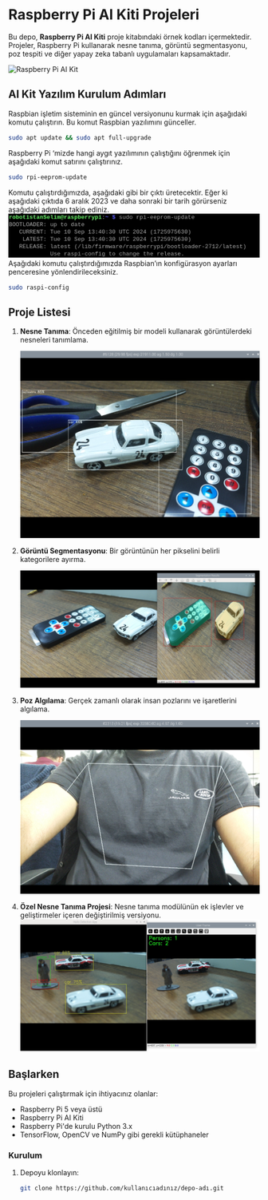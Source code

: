 # Raspberry Pi AI Kiti Projeleri

Bu depo, **Raspberry Pi AI Kiti** proje kitabındaki örnek kodları içermektedir. Projeler, Raspberry Pi kullanarak nesne tanıma, görüntü segmentasyonu, poz tespiti ve diğer yapay zeka tabanlı uygulamaları kapsamaktadır.

![Raspberry Pi AI Kit](https://www.raspberrypi.com/documentation/accessories/images/ai-kit.jpg?hash=b707e971611c4b204c24f05e938bcf7d)
## AI Kit Yazılım Kurulum Adımları
Raspbian işletim sisteminin en güncel versiyonunu kurmak için aşağıdaki komutu çalıştırın. Bu komut Raspbian yazılımını günceller.

```bash
sudo apt update && sudo apt full-upgrade
```
Raspberry Pi ‘mizde hangi aygıt yazılımının çalıştığını öğrenmek için aşağıdaki komut satırını çalıştırınız. 
```bash
sudo rpi-eeprom-update
```
Komutu çalıştırdığımızda, aşağıdaki gibi bir çıktı üretecektir. Eğer ki aşağıdaki çıktıda 6 aralık 2023 ve daha sonraki bir tarih görürseniz aşağıdaki adımları takip ediniz. 
![Çıktı01](https://github.com/Robotistan/Raspberry-Pi-AI-Kit-Project-Book/blob/main/images/aiKit-01.png?raw=true)
Aşağıdaki komutu çalıştırdığımızda Raspbian’ın konfigürasyon ayarları penceresine yönlendirileceksiniz. 
```bash
sudo raspi-config
```
## Proje Listesi

1. **Nesne Tanıma**: Önceden eğitilmiş bir modeli kullanarak görüntülerdeki nesneleri tanımlama.
   
   ![Nesne Tanıma Örneği](https://github.com/Robotistan/Raspberry-Pi-AI-Kit-Project-Book/blob/main/images/nesne-tanima.png?raw=true)

2. **Görüntü Segmentasyonu**: Bir görüntünün her pikselini belirli kategorilere ayırma.
   
   ![Görüntü Segmentasyonu](https://github.com/Robotistan/Raspberry-Pi-AI-Kit-Project-Book/blob/main/images/goruntu-bolumlendirme.png?raw=true)

3. **Poz Algılama**: Gerçek zamanlı olarak insan pozlarını ve işaretlerini algılama.
   
   ![Poz Algılama](https://github.com/Robotistan/Raspberry-Pi-AI-Kit-Project-Book/blob/main/images/poz-alg%C4%B1lama.png?raw=true)

4. **Özel Nesne Tanıma Projesi**: Nesne tanıma modülünün ek işlevler ve geliştirmeler içeren değiştirilmiş versiyonu.
![Nesne Tanıma](https://github.com/Robotistan/Raspberry-Pi-AI-Kit-Project-Book/blob/main/images/proje4-03.png?raw=true)
## Başlarken

Bu projeleri çalıştırmak için ihtiyacınız olanlar:

- Raspberry Pi 5 veya üstü
- Raspberry Pi AI Kiti
- Raspberry Pi'de kurulu Python 3.x
- TensorFlow, OpenCV ve NumPy gibi gerekli kütüphaneler

### Kurulum

1. Depoyu klonlayın:
   ```bash
   git clone https://github.com/kullanıcıadınız/depo-adı.git
